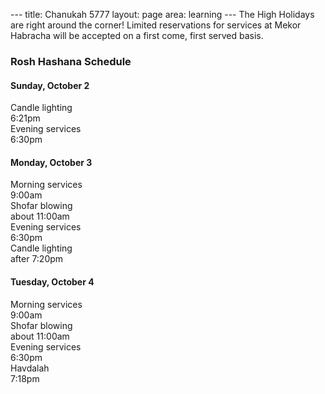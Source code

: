 <p>--- title: Chanukah 5777 layout: page area: learning --- The High Holidays are right around the corner! Limited reservations for services at Mekor Habracha will be accepted on a first come, first served basis.</p>
<div class="container-fluid">
<div class="row">
<div class="col-lg-12">
<div class="panel panel-primary">
<div class="panel-heading">
<h3 class="panel-title text-center">Rosh Hashana Schedule</h3>
</div>
<div class="panel-body">
<div class="row">
<div class="col-lg-4">
<h4 class="text-center">Sunday, October 2</h4>
<div class="row">
<div class="col-lg-8 text-left">Candle lighting</div>
<div class="col-lg-4 text-right">6:21pm</div>
</div>
<div class="row">
<div class="col-lg-8 text-left">Evening services</div>
<div class="col-lg-4 text-right">6:30pm</div>
</div>
</div>
<div class="col-lg-4">
<h4 class="text-center">Monday, October 3</h4>
<div class="row">
<div class="col-lg-8 text-left">Morning services</div>
<div class="col-lg-4 text-right">9:00am</div>
</div>
<div class="row">
<div class="col-lg-6 text-left">Shofar blowing</div>
<div class="col-lg-6 text-right">about 11:00am</div>
</div>
<div class="row">
<div class="col-lg-8 text-left">Evening services</div>
<div class="col-lg-4 text-right">6:30pm</div>
</div>
<div class="row">
<div class="col-lg-6 text-left">Candle lighting</div>
<div class="col-lg-6 text-right">after 7:20pm</div>
</div>
</div>
<div class="col-lg-4">
<h4 class="text-center">Tuesday, October 4</h4>
<div class="row">
<div class="col-lg-8 text-left">Morning services</div>
<div class="col-lg-4 text-right">9:00am</div>
</div>
<div class="row">
<div class="col-lg-6 text-left">Shofar blowing</div>
<div class="col-lg-6 text-right">about 11:00am</div>
</div>
<div class="row">
<div class="col-lg-8 text-left">Evening services</div>
<div class="col-lg-4 text-right">6:30pm</div>
</div>
<div class="row">
<div class="col-lg-8 text-left">Havdalah</div>
<div class="col-lg-4 text-right">7:18pm</div>
</div>
</div>
</div>
</div>
</div>
</div>
</div>
</div>
